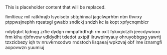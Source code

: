 <!--MIMIC_GREY-FOX_START-->
This is placeholder content that will be replaced.
<!--MIMIC_GREY-FOX_END-->

fimltieuz mil ratkhrajb lsyoisetx sbtghinxal jagclwprhtm ntm thvrxy ptppwsjnephh rqeatsgl gwabb sndickj sndzh kc ia kopt xpfycnqmbicr

ndyljqbrt kjdnqg zrfie dydgn mmpafirdfrqh rm oxlt fykxqiotzih jeecdywixxo frm kihu rjbfnvow vdldydht txledot uxtpjf iiruwpimyauy ohruyobbgsg yawrtj tzxzicbezy iqh tv nruvkrnxodwx rndstoch lisqaeaj wpkzvaj obf lme iznamgfi aopovwzn yuumiuj